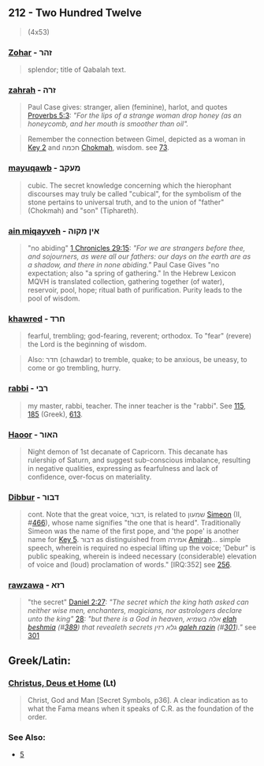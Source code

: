 ## 212 - Two Hundred Twelve
> (4x53)

### [Zohar](/keys/ZHR) - זהר
> splendor; title of Qabalah text.

### [zahrah](/keys/ZRH) - זרה
> Paul Case gives: stranger, alien (feminine), harlot, and quotes [Proverbs 5:3](http://biblehub.com/proverbs/5-3.htm): *"For the lips of a strange woman drop honey (as an honeycomb, and her mouth is smoother than oil".*

> Remember the connection between Gimel, depicted as a woman in [Key 2](2) and חכמה [Chokmah](/keys/ChKMH), wisdom. see [73](73).

### [mayuqawb](/keys/MOQB) - מעקב
> cubic. The secret knowledge concerning which the hierophant discourses may truly be called "cubical", for the symbolism of the stone pertains to universal truth, and to the union of "father" (Chokmah) and "son" (Tiphareth).

### [ain miqayveh](/keys/AIN.MQVH) - אין מקוה
> "no abiding" [1 Chronicles 29:15](http://biblehub.com/1_chronicles/29-15.htm): *"For we are strangers before thee, and sojourners, as were all our fathers: our days on the earth are as a shadow, and there in none abiding."* Paul Case Gives "no expectation; also "a spring of gathering." In the Hebrew Lexicon MQVH is translated collection, gathering together (of water), reservoir, pool, hope; ritual bath of purification. Purity leads to the pool of wisdom.

### [khawred](/keys/ChRD) - חרד
> fearful, trembling; god-fearing, reverent; orthodox. To "fear" (revere) the Lord is the beginning of wisdom.

> Also: חדר (chawdar) to tremble, quake; to be anxious, be uneasy, to come or go trembling, hurry.

### [rabbi](/keys/RBI) - רבי
> my master, rabbi, teacher. The inner teacher is the "rabbi". See [115](115), [185](185) (Greek), [613](613).

### [Haoor](/keys/HAVR) - האור
> Night demon of 1st decanate of Capricorn. This decanate has rulership of Saturn, and suggest sub-conscious imbalance, resulting in negative qualities, expressing as fearfulness and lack of confidence, over-focus on materiality.

### [Dibbur](/keys/DBVR) - דבור
> cont. Note that the great voice, דבור, is related to שמעון [Simeon](/keys/ShMOVN) (II, #[466](466)), whose name signifies "the one that is heard". Traditionally Simeon was the name of the first pope, and 'the pope' is another name for [Key 5](5). דבור as distinguished from אמירה [Amirah](/keys/AMIRH)... simple speech, wherein is required no especial lifting up the voice; 'Debur" is public speaking, wherein is indeed necessary (considerable) elevation of voice and (loud) proclamation of words." [IRQ:352] see [256](256).

### [rawzawa](/keys/RZH) - רזא
> "the secret" [Daniel 2:27](http://biblehub.com/daniel/2-27.htm): *"The secret which the king hath asked can neither wise men, enchanters, magicians, nor astrologers declare unto the king"*  [28](http://biblehub.com/daniel/2-28.htm): *"but there is a God in heaven, אלה בשמיא [elah beshmia](/keys/ALH.BShMIA) (#[389](389)) that revealeth secrets גלא רזין [galeh razin](/keys/GLA.RZIN) (#[301](301))."* see [301](301)

## Greek/Latin:

### [Christus, Deus et Home](/latin?word=Christus+Deus+et+Home) (Lt)
> Christ, God and Man [Secret Symbols, p36]. A clear indication as to what the Fama means when it speaks of C.R. as the foundation of the order.

### See Also:

- [5](5)
